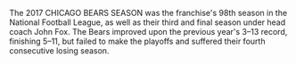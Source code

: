The 2017 CHICAGO BEARS SEASON was the franchise's 98th season in the National Football League, as well as their third and final season under head coach John Fox. The Bears improved upon the previous year's 3–13 record, finishing 5–11, but failed to make the playoffs and suffered their fourth consecutive losing season.
